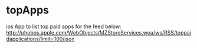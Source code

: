 # topApps
ios App to list top paid apps for the feed below:
http://phobos.apple.com/WebObjects/MZStoreServices.woa/ws/RSS/toppaidapplications/limit=100/json
